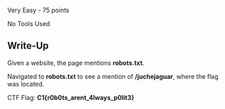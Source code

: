 Very Easy - 75 points

No Tools Used

## Write-Up
Given a website, the page mentions **robots.txt**.

Navigated to **robots.txt** to see a mention of **/juchejaguar**, where the flag was located.

CTF Flag: **C1{r0b0ts_arent_4lways_p0lit3}**